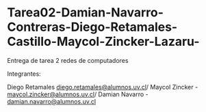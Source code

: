 # Tarea02-Damian-Navarro-Contreras-Diego-Retamales-Castillo-Maycol-Zincker-Lazaru-
Entrega de tarea 2 redes de computadores 


Integrantes:

Diego Retamales diego.retamales@alumnos.uv.cl/ Maycol Zincker - maycol.zincker@alumnos.uv.cl/ Damian Navarro - damian.navarro@alumnos.uv.cl
